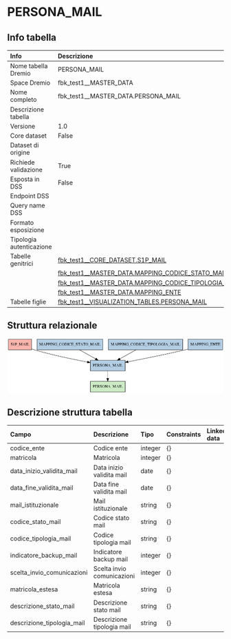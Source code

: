# PERSONA_MAIL

## Info tabella

| Info                     | Descrizione                                                                                                                             |
|:-------------------------|:----------------------------------------------------------------------------------------------------------------------------------------|
| Nome tabella Dremio      | PERSONA_MAIL                                                                                                                            |
| Space Dremio             | fbk_test1__MASTER_DATA                                                                                                                  |
| Nome completo            | fbk_test1__MASTER_DATA.PERSONA_MAIL                                                                                                     |
| Descrizione tabella      |                                                                                                                                         |
| Versione                 | 1.0                                                                                                                                     |
| Core dataset             | False                                                                                                                                   |
| Dataset di origine       |                                                                                                                                         |
| Richiede validazione     | True                                                                                                                                    |
| Esposta in DSS           | False                                                                                                                                   |
| Endpoint DSS             |                                                                                                                                         |
| Query name DSS           |                                                                                                                                         |
| Formato esposizione      |                                                                                                                                         |
| Tipologia autenticazione |                                                                                                                                         |
| Tabelle genitrici        | [fbk_test1__CORE_DATASET.S1P_MAIL](/Documentation/fbk_test1__CORE_DATASET/S1P_MAIL/markdown.md)                                         |
|                          | [fbk_test1__MASTER_DATA.MAPPING_CODICE_STATO_MAIL](/Documentation/fbk_test1__MASTER_DATA/MAPPING_CODICE_STATO_MAIL/markdown.md)         |
|                          | [fbk_test1__MASTER_DATA.MAPPING_CODICE_TIPOLOGIA_MAIL](/Documentation/fbk_test1__MASTER_DATA/MAPPING_CODICE_TIPOLOGIA_MAIL/markdown.md) |
|                          | [fbk_test1__MASTER_DATA.MAPPING_ENTE](/Documentation/fbk_test1__MASTER_DATA/MAPPING_ENTE/markdown.md)                                   |
| Tabelle figlie           | [fbk_test1__VISUALIZATION_TABLES.PERSONA_MAIL](/Documentation/fbk_test1__VISUALIZATION_TABLES/PERSONA_MAIL/markdown.md)                 |

## Struttura relazionale

![PERSONA_MAIL](./graph_png.png)

## Descrizione struttura tabella

| Campo                      | Descrizione                | Tipo    | Constraints   | Linked data   | errors   |
|:---------------------------|:---------------------------|:--------|:--------------|:--------------|:---------|
| codice_ente                | Codice ente                | integer | {}            |               | {}       |
| matricola                  | Matricola                  | integer | {}            |               | {}       |
| data_inizio_validita_mail  | Data inizio validita mail  | date    | {}            |               | {}       |
| data_fine_validita_mail    | Data fine validita mail    | date    | {}            |               | {}       |
| mail_istituzionale         | Mail istituzionale         | string  | {}            |               | {}       |
| codice_stato_mail          | Codice stato mail          | string  | {}            |               | {}       |
| codice_tipologia_mail      | Codice tipologia mail      | string  | {}            |               | {}       |
| indicatore_backup_mail     | Indicatore backup mail     | integer | {}            |               | {}       |
| scelta_invio_comunicazioni | Scelta invio comunicazioni | integer | {}            |               | {}       |
| matricola_estesa           | Matricola estesa           | string  | {}            |               | {}       |
| descrizione_stato_mail     | Descrizione stato mail     | string  | {}            |               | {}       |
| descrizione_tipologia_mail | Descrizione tipologia mail | string  | {}            |               | {}       |
